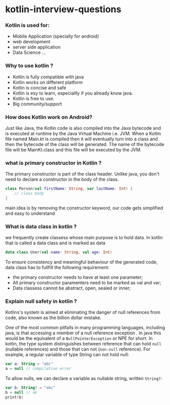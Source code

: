 # kotlin-interview-questions


### Kotlin is used for:
* Mobile Application (specially for android)
* web development 
* server side application
* Data Science ...

### Why to use kotlin ?
* Kotlin is fully compatible with java
* Kotlin works on different platform
* Kotlin is concise and safe
* Kotlin is esy to learn, especiallly if you already know java.
* Kotlin is free to use.
* Big community/support
### How does Kotlin work on Android?
Just like Java, the Kotlin code is also compiled into the Java bytecode and is executed at runtime by the Java Virtual Machine i.e. JVM. When a Kotlin file named Main.kt is compiled then it will eventually turn into a class and then the bytecode of the class will be generated. The name of the bytecode file will be MainKt.class and this file will be executed by the JVM.

### what is primary constructor in Kotlin ?
The primary constructor is part of the class header. Unlike java, you don't need to declare a constructor in the body of the class.

```kotlin
class Person(val firstName: String, var lastName: Int) {
    // class body
}
```
main idea is by removing the constructor keyword, our code gets simplified and easy to understand

### What is data class in kotlin ?
we frequently create classess whose main purpose is to hold data. In kotlin that is called a data class and is marked as data

```kotlin
data class User(val name: String, val age: Int)
```
To ensure consistency and meaningful behaviour of the generated code, data class has to fullfill the following requirement:
* the primary constructor needs to have at least one parameter;
* All primary constructor paramenters need to be marked as val and var;
* Data classess cannot  be abstract, open, sealed or inner;

### Explain null safety in kotlin ?
Kotlins's system is aimed at eliminating the danger of null references from code, also known as the billion dollar mistake.

One of the most common pitfalls in many programming languages, including java, is that accessing a member of a null reference exception . In java this would be the equivalent of a `NullPointerException` or NPE for short.
In kotlin, the type system distinguishes between reference that can hold `null` (nullable references) and those that can not (`non-null` reference). For example, a regular variable of type String can not hold null:

```kotlin
var a: String = "abc"
a = null // compilation error
```
To allow nulls, we can declare a variable as nullable string, written `String?`:
```kotlin
var b: String? = "abc"
b = null // ok
print(b)
```